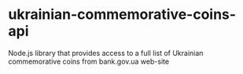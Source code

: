 # ukrainian-commemorative-coins-api
Node.js library that provides access to a full list of Ukrainian commemorative coins from bank.gov.ua web-site
